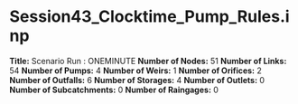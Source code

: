# Session43_Clocktime_Pump_Rules.inp
**Title:** Scenario Run :  ONEMINUTE
**Number of Nodes:** 51
**Number of Links:** 54
**Number of Pumps:** 4
**Number of Weirs:** 1
**Number of Orifices:** 2
**Number of Outfalls:** 6
**Number of Storages:** 4
**Number of Outlets:** 0
**Number of Subcatchments:** 0
**Number of Raingages:** 0
